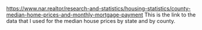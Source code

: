 https://www.nar.realtor/research-and-statistics/housing-statistics/county-median-home-prices-and-monthly-mortgage-payment
This is the link to the data that I used for the median house prices by state and by county. 
